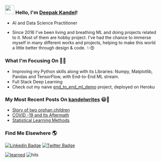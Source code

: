 ### <img src="https://media.giphy.com/media/hvRJCLFzcasrR4ia7z/giphy.gif" width="30px"> Hello, I'm [Deepak Kandel](https://kandeldeepak46.wixsite.com/kandelwrites/about)!

- AI and Data Science Practitioner

- Since 2016 I've been living and breathing ML and doing projects related to it. Most of them are hobby project. I've had the chance to immerse myself in many different works and projects, helping to make this world a little better through design & code. ✨😍


### What I'm Focusing On 👨‍💻

- Improving my Python skills along with its Libraries: Numpy, Matplotlib, Pandas and TensorFlow, with End-to-End ML stream.<br />
- Full Stack Deep Learning <br />
- Check out my naive [end_to_end_ml_demo](https://endtoendmldemo.herokuapp.com/) project, deployed on Heroku

### My Most Recent Posts On [kandelwrites](https://kandeldeepak46.wixsite.com/kandelwrites) 😃🧾
<!-- BLOG-POST-LIST:START -->
- [Story of two orphan children](https://kandeldeepak46.wixsite.com/kandelwrites/blog-1)
- [COVID -19 and Its Aftermath](https://kandeldeepak46.wixsite.com/kandelwrites/post/covid-19-and-its-aftermath)
- [Statistical Learning Methods](https://kandeldeepak46.wixsite.com/kandelwrites/post/statistical-learning-linear-regression-clustering-and-logistic-regression)
<!-- BLOG-POST-LIST:END -->


<!-- BLOG-POST-LIST:END -->

### Find Me Elsewhere 🌎

[![Linkedin Badge](https://img.shields.io/badge/-LinkedIn-blue?style=flat-square&logo=Linkedin&logoColor=white&link=https://www.linkedin.com/in/harshkumarkhatri/)](https://www.linkedin.com/in/kandeldeepak1554//)  [![Twitter Badge](https://img.shields.io/badge/-Twitter-1ca0f1?style=flat-square&labelColor=1ca0f1&logo=twitter&logoColor=white&link=https://twitter.com/_diogorodrigues)](https://twitter.com/kandel1554)

[![learned](https://img.shields.io/github/last-commit/deepak-kandel/keep_learning?label=learned&style=flat-square)](https://github.com/deepak-kandel/keep_learning)
![hits](https://visitor-badge.laobi.icu/badge?page_id=deepak-kandel)
